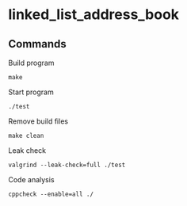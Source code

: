# linked_list_address_book

## Commands
Build program
```
make
```
Start program
```
./test
```
Remove build files
```
make clean
```
Leak check
```
valgrind --leak-check=full ./test
```
Code analysis
```
cppcheck --enable=all ./
```
